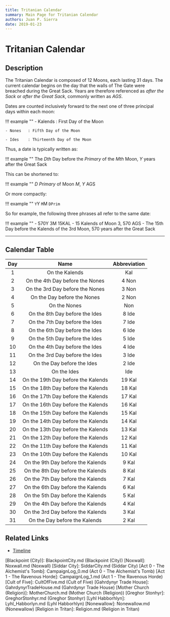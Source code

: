 ```yaml
---
title: Tritanian Calendar
summary: Main Page for Tritanian Calendar
authors: Juan P. Sierra
date: 2019-01-23
---
```


# Tritanian Calendar

## Description
The Tritanian Calendar is composed of 12 Moons, each lasting 31 days. The current calendar begins on the day that the walls of The Gate were breached during the Great Sack. Years are therefore referenced as *after the Sack* or *after the Great Sack*, commonly written as *AGS*.

Dates are counted inclusively forward to the next one of three principal days within each moon:

!!! example ""
    - Kalends : First Day of the Moon
      
    - Nones   : Fifth Day of the Moon
      
    - Ides    : Thirteenth Day of the Moon

      
Thus, a date is typically written as:

  
!!! example ""
    The *Dth* Day before the *Primary* of the *Mth* Moon, *Y* years after the Great Sack


This can be shortened to:

  
!!! example ""
    *D Primary* of Moon *M*, *Y* AGS

    
Or more compactly:

!!! example ""
    `Y`Y `M`M `DPrim`


So for example, the following three phrases all refer to the same date:

  
!!! example ""
    - 570Y 3M 15KAL
    - 15 Kalends of Moon 3, 570 AGS
    - The 15th Day before the Kalends of the 3rd Moon, 570 years after the Great Sack

---

## Calendar Table

| Day | Name | Abbreviation |
|:---:|:---:|:---:|
|  1  | On the Kalends                     | Kal |
|  2  | On the 4th Day before the Nones    | 4 Non |
|  3  | On the 3rd Day before the Nones    | 3 Non |
|  4  | On the Day before the Nones        | 2 Non |
|  5  | On the Nones                       | Non |
|  6  | On the 8th Day before the Ides     | 8 Ide |
|  7  | On the 7th Day before the Ides     | 7 Ide |
|  8  | On the 6th Day before the Ides     | 6 Ide |
|  9  | On the 5th Day before the Ides     | 5 Ide |
| 10  | On the 4th Day before the Ides     | 4 Ide |
| 11  | On the 3rd Day before the Ides     | 3 Ide |
| 12  | On the Day before the Ides         | 2 Ide |
| 13  | On the Ides                        | Ide |
| 14  | On the 19th Day before the Kalends | 19 Kal |
| 15  | On the 18th Day before the Kalends | 18 Kal |
| 16  | On the 17th Day before the Kalends | 17 Kal |
| 17  | On the 16th Day before the Kalends | 16 Kal |
| 18  | On the 15th Day before the Kalends | 15 Kal |
| 19  | On the 14th Day before the Kalends | 14 Kal |
| 20  | On the 13th Day before the Kalends | 13 Kal |
| 21  | On the 12th Day before the Kalends | 12 Kal |
| 22  | On the 11th Day before the Kalends | 11 Kal |
| 23  | On the 10th Day before the Kalends | 10 Kal |
| 24  | On the 9th Day before the Kalends  | 9 Kal |
| 25  | On the 8th Day before the Kalends  | 8 Kal |
| 26  | On the 7th Day before the Kalends  | 7 Kal |
| 27  | On the 6th Day before the Kalends  | 6 Kal |
| 28  | On the 5th Day before the Kalends  | 5 Kal |
| 29  | On the 4th Day before the Kalends  | 4 Kal |
| 30  | On the 3rd Day before the Kalends  | 3 Kal |
| 31  | On the Day before the Kalends      | 2 Kal |




## Related Links

- [Timeline][]

[Alchemist's Journal]: AlchemistJournal.md (Alchemist's Journal)
[Book of Prophesy]: Prophesy.md (Book of Prophesy)
[Gnolls]: Gnolls.md (Gnolls)
[Stonhyr's Speech at Noxwall]: StonhyrNoxwallSpeech.md (Stonhyr's Speech at Noxwall)
[Timeline]: Timeline.md (Timeline)
[Tritanian Calendar]: Calendar.md (Tritanian Calendar)
[Kingdom of Dohlar]: Blackpoint.md (Kingdom of Dohlar)
[Republic of Siddarmark]: Republic.md (Republic of Siddarmark)
[Blackpoint (City)]: BlackpointCity.md (Blackpoint (City))
[Noxwall]: Noxwall.md (Noxwall)
[Siddar City]: SiddarCity.md (Siddar City)
[Act 0 - The Alchemist's Tomb]: CampaignLog_0.md (Act 0 - The Alchemist's Tomb)
[Act 1 - The Ravenous Horde]: CampaignLog_1.md (Act 1 - The Ravenous Horde)
[Cult of Five]: CultOfFive.md (Cult of Five)
[Gahrdynyr Trade House]: GahrdynyrTradeHouse.md (Gahrdynyr Trade House)
[Mother Church (Religion)]: MotherChurch.md (Mother Church (Religion))
[Greghor Stonhyr]: GreghorStonhyr.md (Greghor Stonhyr)
[Lyhl Habborhlyn]: Lyhl_Habborlyn.md (Lyhl Habborhlyn)
[Nonewallow]: Nonewallow.md (Nonewallow)
[Religion in Tritan]: Religion.md (Religion in Tritan)